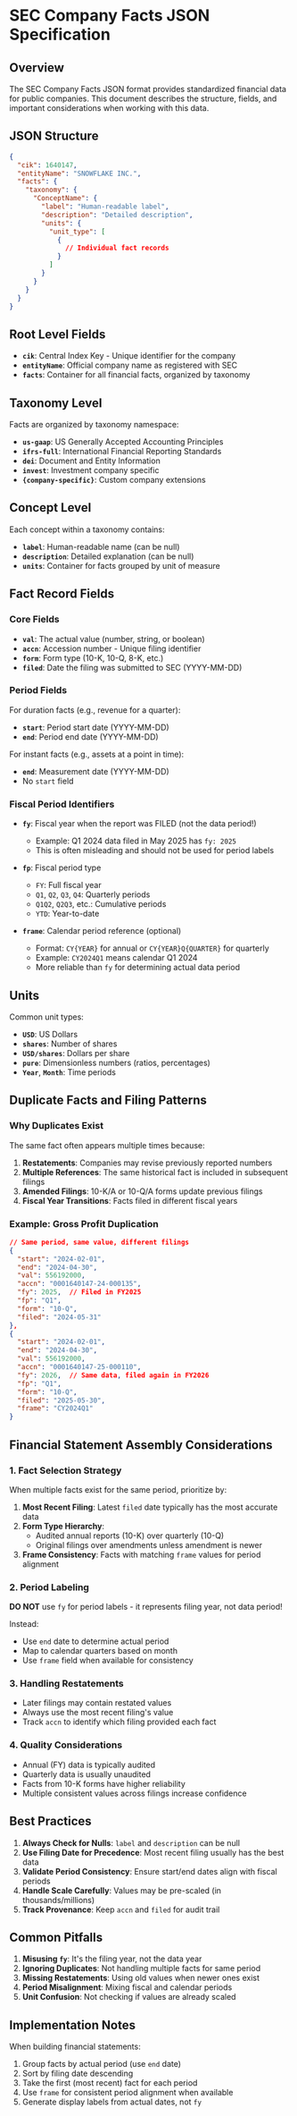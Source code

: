 # SEC Company Facts JSON Specification

## Overview
The SEC Company Facts JSON format provides standardized financial data for public companies. This document describes the structure, fields, and important considerations when working with this data.

## JSON Structure

```json
{
  "cik": 1640147,
  "entityName": "SNOWFLAKE INC.",
  "facts": {
    "taxonomy": {
      "ConceptName": {
        "label": "Human-readable label",
        "description": "Detailed description",
        "units": {
          "unit_type": [
            {
              // Individual fact records
            }
          ]
        }
      }
    }
  }
}
```

## Root Level Fields

- **`cik`**: Central Index Key - Unique identifier for the company
- **`entityName`**: Official company name as registered with SEC
- **`facts`**: Container for all financial facts, organized by taxonomy

## Taxonomy Level

Facts are organized by taxonomy namespace:
- **`us-gaap`**: US Generally Accepted Accounting Principles
- **`ifrs-full`**: International Financial Reporting Standards
- **`dei`**: Document and Entity Information
- **`invest`**: Investment company specific
- **`{company-specific}`**: Custom company extensions

## Concept Level

Each concept within a taxonomy contains:
- **`label`**: Human-readable name (can be null)
- **`description`**: Detailed explanation (can be null)
- **`units`**: Container for facts grouped by unit of measure

## Fact Record Fields

### Core Fields

- **`val`**: The actual value (number, string, or boolean)
- **`accn`**: Accession number - Unique filing identifier
- **`form`**: Form type (10-K, 10-Q, 8-K, etc.)
- **`filed`**: Date the filing was submitted to SEC (YYYY-MM-DD)

### Period Fields

For duration facts (e.g., revenue for a quarter):
- **`start`**: Period start date (YYYY-MM-DD)
- **`end`**: Period end date (YYYY-MM-DD)

For instant facts (e.g., assets at a point in time):
- **`end`**: Measurement date (YYYY-MM-DD)
- No `start` field

### Fiscal Period Identifiers

- **`fy`**: Fiscal year when the report was FILED (not the data period!)
  - Example: Q1 2024 data filed in May 2025 has `fy: 2025`
  - This is often misleading and should not be used for period labels
  
- **`fp`**: Fiscal period type
  - `FY`: Full fiscal year
  - `Q1`, `Q2`, `Q3`, `Q4`: Quarterly periods
  - `Q1Q2`, `Q2Q3`, etc.: Cumulative periods
  - `YTD`: Year-to-date

- **`frame`**: Calendar period reference (optional)
  - Format: `CY{YEAR}` for annual or `CY{YEAR}Q{QUARTER}` for quarterly
  - Example: `CY2024Q1` means calendar Q1 2024
  - More reliable than `fy` for determining actual data period

## Units

Common unit types:
- **`USD`**: US Dollars
- **`shares`**: Number of shares
- **`USD/shares`**: Dollars per share
- **`pure`**: Dimensionless numbers (ratios, percentages)
- **`Year`**, **`Month`**: Time periods

## Duplicate Facts and Filing Patterns

### Why Duplicates Exist

The same fact often appears multiple times because:

1. **Restatements**: Companies may revise previously reported numbers
2. **Multiple References**: The same historical fact is included in subsequent filings
3. **Amended Filings**: 10-K/A or 10-Q/A forms update previous filings
4. **Fiscal Year Transitions**: Facts filed in different fiscal years

### Example: Gross Profit Duplication

```json
// Same period, same value, different filings
{
  "start": "2024-02-01",
  "end": "2024-04-30",
  "val": 556192000,
  "accn": "0001640147-24-000135",
  "fy": 2025,  // Filed in FY2025
  "fp": "Q1",
  "form": "10-Q",
  "filed": "2024-05-31"
},
{
  "start": "2024-02-01",
  "end": "2024-04-30",
  "val": 556192000,
  "accn": "0001640147-25-000110",
  "fy": 2026,  // Same data, filed again in FY2026
  "fp": "Q1",
  "form": "10-Q",
  "filed": "2025-05-30",
  "frame": "CY2024Q1"
}
```

## Financial Statement Assembly Considerations

### 1. Fact Selection Strategy

When multiple facts exist for the same period, prioritize by:

1. **Most Recent Filing**: Latest `filed` date typically has the most accurate data
2. **Form Type Hierarchy**:
   - Audited annual reports (10-K) over quarterly (10-Q)
   - Original filings over amendments unless amendment is newer
3. **Frame Consistency**: Facts with matching `frame` values for period alignment

### 2. Period Labeling

**DO NOT** use `fy` for period labels - it represents filing year, not data period!

Instead:
- Use `end` date to determine actual period
- Map to calendar quarters based on month
- Use `frame` field when available for consistency

### 3. Handling Restatements

- Later filings may contain restated values
- Always use the most recent filing's value
- Track `accn` to identify which filing provided each fact

### 4. Quality Considerations

- Annual (FY) data is typically audited
- Quarterly data is usually unaudited
- Facts from 10-K forms have higher reliability
- Multiple consistent values across filings increase confidence

## Best Practices

1. **Always Check for Nulls**: `label` and `description` can be null
2. **Use Filing Date for Precedence**: Most recent filing usually has the best data
3. **Validate Period Consistency**: Ensure start/end dates align with fiscal periods
4. **Handle Scale Carefully**: Values may be pre-scaled (in thousands/millions)
5. **Track Provenance**: Keep `accn` and `filed` for audit trail

## Common Pitfalls

1. **Misusing `fy`**: It's the filing year, not the data year
2. **Ignoring Duplicates**: Not handling multiple facts for same period
3. **Missing Restatements**: Using old values when newer ones exist
4. **Period Misalignment**: Mixing fiscal and calendar periods
5. **Unit Confusion**: Not checking if values are already scaled

## Implementation Notes

When building financial statements:

1. Group facts by actual period (use `end` date)
2. Sort by filing date descending
3. Take the first (most recent) fact for each period
4. Use `frame` for consistent period alignment when available
5. Generate display labels from actual dates, not `fy`